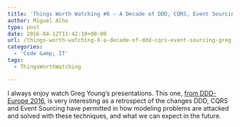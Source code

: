 ```yaml
---
title: 'Things Worth Watching #6 – A Decade of DDD, CQRS, Event Sourcing (Greg Young)'
author: Miguel Alho
type: post
date: 2016-04-12T11:42:10+00:00
url: /things-worth-watching-6-a-decade-of-ddd-cqrs-event-sourcing-greg-young/
categories:
  - 'Code &amp; IT'
tags:
  - ThingsWorthWatching

---
```

I always enjoy watch Greg Young&#8217;s presentations. This one, <a href="http://dddeurope.com/2016/greg-young.html" target="_blank">from DDD-Europe 2016</a>, is very interesting as a retrospect of the changes DDD, CQRS and Event Sourcing have permitted in how modeling problems are attacked and solved with these techniques, and what we can expect in the future.